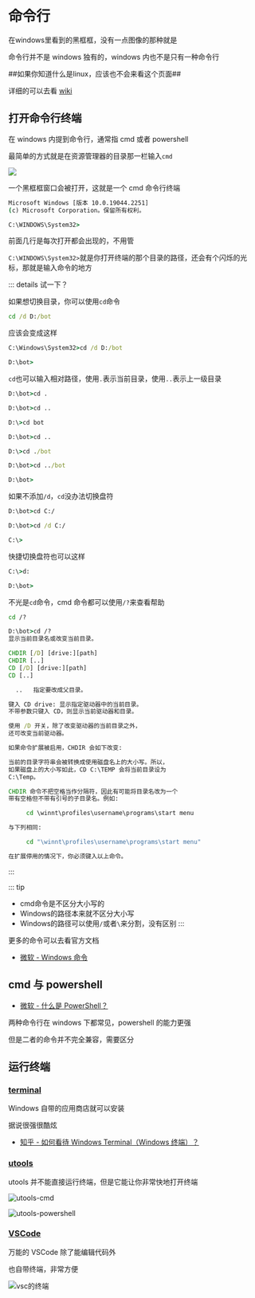 # 命令行

在windows里看到的黑框框，没有一点图像的那种就是

命令行并不是 windows 独有的，windows 内也不是只有一种命令行

##如果你知道什么是linux，应该也不会来看这个页面##

详细的可以去看 [wiki](https://zh.wikipedia.org/wiki/%E5%91%BD%E4%BB%A4%E8%A1%8C%E7%95%8C%E9%9D%A2)

## 打开命令行终端

在 windows 内提到命令行，通常指 cmd 或者 powershell

最简单的方式就是在资源管理器的目录那一栏输入`cmd`

![](https://s2.loli.net/2022/12/08/awRd6A2DIgBN9fF.png)

一个黑框框窗口会被打开，这就是一个 cmd 命令行终端

```cmd
Microsoft Windows [版本 10.0.19044.2251]
(c) Microsoft Corporation。保留所有权利。

C:\WINDOWS\System32>
```

前面几行是每次打开都会出现的，不用管

`C:\WINDOWS\System32>`就是你打开终端的那个目录的路径，还会有个闪烁的光标，那就是输入命令的地方

::: details 试一下？

如果想切换目录，你可以使用`cd`命令

```cmd
cd /d D:/bot
```

应该会变成这样

```cmd
C:\Windows\System32>cd /d D:/bot

D:\bot>
```

`cd`也可以输入相对路径，使用`.`表示当前目录，使用`..`表示上一级目录

```cmd
D:\bot>cd .

D:\bot>cd ..

D:\>cd bot

D:\bot>cd ..

D:\>cd ./bot

D:\bot>cd ../bot

D:\bot>
```

如果不添加`/d`，`cd`没办法切换盘符

```cmd
D:\bot>cd C:/

D:\bot>cd /d C:/

C:\>
```

快捷切换盘符也可以这样

```cmd
C:\>d:

D:\bot>
```

不光是`cd`命令，cmd 命令都可以使用`/?`来查看帮助

```cmd
cd /?
```

```cmd
D:\bot>cd /?
显示当前目录名或改变当前目录。

CHDIR [/D] [drive:][path]
CHDIR [..]
CD [/D] [drive:][path]
CD [..]

  ..   指定要改成父目录。

键入 CD drive: 显示指定驱动器中的当前目录。
不带参数只键入 CD，则显示当前驱动器和目录。

使用 /D 开关，除了改变驱动器的当前目录之外，
还可改变当前驱动器。

如果命令扩展被启用，CHDIR 会如下改变:

当前的目录字符串会被转换成使用磁盘名上的大小写。所以，
如果磁盘上的大小写如此，CD C:\TEMP 会将当前目录设为
C:\Temp。

CHDIR 命令不把空格当作分隔符，因此有可能将目录名改为一个
带有空格但不带有引号的子目录名。例如:

     cd \winnt\profiles\username\programs\start menu

与下列相同:

     cd "\winnt\profiles\username\programs\start menu"

在扩展停用的情况下，你必须键入以上命令。
```
:::

::: tip
- cmd命令是不区分大小写的
- Windows的路径本来就不区分大小写
- Windows的路径可以使用`/`或者`\`来分割，没有区别
:::

更多的命令可以去看官方文档

- [微软 - Windows 命令](https://learn.microsoft.com/zh-cn/windows-server/administration/windows-commands/windows-commands)

## cmd 与 powershell

- [微软 - 什么是 PowerShell？](https://learn.microsoft.com/zh-cn/powershell/scripting/overview?view=powershell-7.3)

两种命令行在 windows 下都常见，powershell 的能力更强

但是二者的命令并不完全兼容，需要区分

## 运行终端

### [terminal](https://learn.microsoft.com/zh-cn/windows/terminal/install)

Windows 自带的应用商店就可以安装

据说很强很酷炫

- [知乎 - 如何看待 Windows Terminal（Windows 终端）？](https://www.zhihu.com/question/323284458)

### [utools](https://u.tools/)

utools 并不能直接运行终端，但是它能让你非常快地打开终端

![utools-cmd](https://s2.loli.net/2022/12/08/NJueHWCA83yqsRK.png)

![utools-powershell](https://s2.loli.net/2022/12/08/Y35FBcjALSqgNQI.png)

### [VSCode](https://code.visualstudio.com/)

万能的 VSCode 除了能编辑代码外

也自带终端，非常方便

![vsc的终端](https://s2.loli.net/2022/12/08/FQzsIpSbJh86qiO.png)